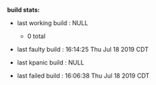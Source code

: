 **build stats:**
- last working build : NULL
	- 0 total

- last faulty build : 16:14:25 Thu Jul 18 2019 CDT
- last kpanic build : NULL
- last failed build : 16:06:38 Thu Jul 18 2019 CDT
